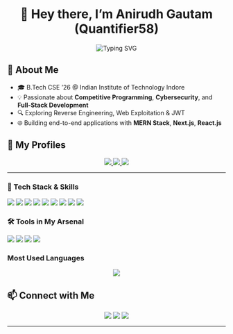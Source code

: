 <h1 align="center">👋 Hey there, I’m Anirudh Gautam (Quantifier58)</h1>
<p align="center">
  <img src="https://readme-typing-svg.herokuapp.com?font=Fira+Code&size=24&pause=1000&center=true&vCenter=true&width=600&lines=IIT+Indore+CSE+'26;CP+Enthusiast;Cybersecurity+Advocate;Full+Stack+Dev" alt="Typing SVG" />
</p>

<!--
**Quantifier58/Quantifier58** is a ✨ _special_ ✨ repository because its `README.md` (this file) appears on your GitHub profile.

Here are some ideas to get you started:

- 🔭 I’m currently working on ...
- 🌱 I’m currently learning ...
- 👯 I’m looking to collaborate on ...
- 🤔 I’m looking for help with ...
- 💬 Ask me about ...
- 📫 How to reach me: ...
- 😄 Pronouns: ...
- ⚡ Fun fact: ...
-->


## 🧠 About Me
- 🎓 B.Tech CSE ’26 @ Indian Institute of Technology Indore  
- 💡 Passionate about **Competitive Programming**, **Cybersecurity**, and **Full‑Stack Development**  
- 🔍 Exploring Reverse Engineering, Web Exploitation & JWT
- 🌐 Building end-to-end applications with **MERN Stack**, **Next.js**, **React.js** 

## 📌 My Profiles
<p align="center">
  <a href="https://leetcode.com/BBu65" target="_blank"> 
    <img src="https://img.shields.io/badge/LeetCode-FFA116?style=flat-square&logo=leetcode&logoColor=black" /> 
  </a>
  <a href="https://www.codechef.com/users/quant_mani" target="_blank"> 
    <img src="https://img.shields.io/badge/CodeChef-5B4638?style=flat-square&logo=codechef&logoColor=white" />
  </a>
<!--   <a href="https://codeforces.com/profile/Bbu95" target="_blank"> 
    <img src="https://img.shields.io/badge/Codeforces-1F8ACB?style=flat-square&logo=codeforces&logoColor=white" />
  </a>  -->
  <a href="https://ctftime.org/user/182145" target="_blank"> 
    <img src="https://img.shields.io/badge/CTFtime-181717?style=flat-square&logo=ctftime&logoColor=white" /> 
  </a>
</p>

---

### 🚀 Tech Stack & Skills
<p align="left">
  <img src="https://img.shields.io/badge/C++-00599C?style=flat-square&logo=c%2B%2B&logoColor=white" />
  <img src="https://img.shields.io/badge/Python-3670A0?style=flat-square&logo=python&logoColor=white" />
  <img src="https://img.shields.io/badge/JavaScript-F7DF1E?style=flat-square&logo=javascript&logoColor=black" />
  <img src="https://img.shields.io/badge/React-20232A?style=flat-square&logo=react&logoColor=61DAFB" />
  <img src="https://img.shields.io/badge/Next.js-000000?style=flat-square&logo=next.js&logoColor=white" />
  <img src="https://img.shields.io/badge/MongoDB-47A248?style=flat-square&logo=mongodb&logoColor=white" />
  <img src="https://img.shields.io/badge/PostgreSQL-336791?style=flat-square&logo=postgresql&logoColor=white" />
  <img src="https://img.shields.io/badge/Git-F05032?style=flat-square&logo=git&logoColor=white" />
  <img src="https://img.shields.io/badge/MERN-3DDC84?style=flat-square&logo=code&logoColor=white" /> 
</p>


### 🛠️ Tools in My Arsenal
<p align = "left">
  <img src="https://img.shields.io/badge/Burp_Suite-ED1C24?style=flat-square&logo=portwise&logoColor=white" />
  <img src="https://img.shields.io/badge/Ghidra-066F8E?style=flat-square&logo=ghidra&logoColor=white" />
  <img src="https://img.shields.io/badge/Chrome_DevTools-4285F4?style=flatsquare&logo=googlechrome&logoColor=white" />
  <img src="https://img.shields.io/badge/Linux-FCC624?style=flat-square&logo=linux&logoColor=black" />
</p>

### Most Used Languages
<p align="center"> <img src="https://github-readme-stats.vercel.app/api/top-langs/?username=Quantifier58&layout=compact&theme=tokyonight&langs_count=8" /> </p>

## 📫 Connect with Me
<p align="center">
  <a href="https://github.com/Quantifier58"><img src="https://img.shields.io/badge/GitHub-Quantifier58-181717?style=flat-square&logo=github&logoColor=white" /></a>
  <a href="https://linkedin.com/in/anirudh-gautam-akg"><img src="https://img.shields.io/badge/LinkedIn-Anirudh%20Gautam-0077B5?style=flat-square&logo=linkedin&logoColor=white" /></a>
  <a href="mailto:anirudhgautam1615@gmail.com"><img src="https://img.shields.io/badge/Email-%20Gautam1615@gmail.com-D14836?style=flat-square&logo=gmail&logoColor=white" /></a>
</p>

---
